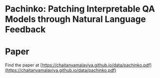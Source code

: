 # Pachinko: Patching Interpretable QA Models through Natural Language Feedback

# Paper
Find the paper at [https://chaitanyamalaviya.github.io/data/pachinko.pdf](https://chaitanyamalaviya.github.io/data/pachinko.pdf)


